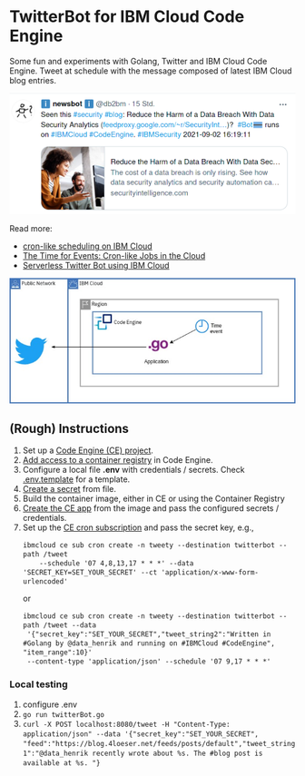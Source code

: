 # TwitterBot for IBM Cloud Code Engine
Some fun and experiments with Golang, Twitter and IBM Cloud Code Engine. Tweet at schedule with the message composed of latest IBM Cloud blog entries.

![A sample tweet](images/twitterbot1.png)

Read more:
- [cron-like scheduling on IBM Cloud](https://blog.4loeser.net/2021/03/cron-like-scheduling-on-ibm-cloud.html)
- [The Time for Events: Cron-like Jobs in the Cloud](https://www.ibm.com/cloud/blog/the-time-for-events-cron-like-jobs-in-the-cloud)
- [Serverless Twitter Bot using IBM Cloud](https://blog.4loeser.net/2021/09/serverless-twitter-bot-ibm-cloud.html)


![Architecture](/images/architecture.jpg)

## (Rough) Instructions

1. Set up a [Code Engine (CE) project](https://cloud.ibm.com/docs/codeengine?topic=codeengine-manage-project).
2. [Add access to a container registry](https://cloud.ibm.com/docs/codeengine?topic=codeengine-add-registry) in Code Engine.
3. Configure a local file **.env** with credentials / secrets. Check [.env.template](.env.template) for a template.
4. [Create a secret](https://cloud.ibm.com/docs/codeengine?topic=codeengine-configmap-secret#secret-create) from file.
5. Build the container image, either in CE or using the Container Registry
6. [Create the CE app](https://cloud.ibm.com/docs/codeengine?topic=codeengine-cli#cli-application-create) from the image and pass the configured secrets / credentials.
7. Set up the [CE cron subscription](https://cloud.ibm.com/docs/codeengine?topic=codeengine-subscribe-cron-tutorial) and pass the secret key, e.g., 
   ```
   ibmcloud ce sub cron create -n tweety --destination twitterbot --path /tweet
       --schedule '07 4,8,13,17 * * *' --data 'SECRET_KEY=SET_YOUR_SECRET' --ct 'application/x-www-form-urlencoded'
   ```
   or
   ```
   ibmcloud ce sub cron create -n tweety --destination twitterbot --path /tweet --data
    '{"secret_key":"SET_YOUR_SECRET","tweet_string2":"Written in #Golang by @data_henrik and running on #IBMCloud #CodeEngine", "item_range":10}' 
    --content-type 'application/json' --schedule '07 9,17 * * *'
   ```

### Local testing
1. configure .env
2. `go run twitterBot.go`
3. `curl -X POST localhost:8080/tweet -H "Content-Type: application/json" --data '{"secret_key":"SET_YOUR_SECRET", "feed":"https://blog.4loeser.net/feeds/posts/default","tweet_string1":"@data_henrik recently wrote about %s. The #blog post is available at %s. "}`
